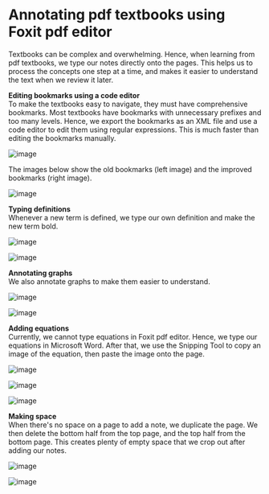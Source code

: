 # Annotating pdf textbooks using Foxit pdf editor 

Textbooks can be complex and overwhelming. Hence, when learning from pdf textbooks, we type our notes directly onto the pages. This helps us to process the concepts one step at a time, and makes it easier to understand the text when we review it later.

**Editing bookmarks using a code editor**  
To make the textbooks easy to navigate, they must have comprehensive bookmarks. Most textbooks have bookmarks with unnecessary prefixes and too many levels. Hence, we export the bookmarks as an XML file and use a code editor to edit them using regular expressions. This is much faster than editing the bookmarks manually.

![image](https://github.com/maximilian-ho/articles/assets/94465856/133a6a7d-6f76-41fe-bebe-800c1311e384) 

The images below show the old bookmarks (left image) and the improved bookmarks (right image). 

![image](https://github.com/maximilian-ho/articles/assets/94465856/d52f681d-6728-499f-8f11-14cddd967abd)

**Typing definitions**    
Whenever a new term is defined, we type our own definition and make the new term bold. 

![image](https://github.com/maximilian-ho/articles/assets/94465856/a51a6087-7c09-40f2-9219-7b8be6b2e526)

![image](https://github.com/maximilian-ho/articles/assets/94465856/9426be0f-57c8-4ac9-952a-6905918a67d9)

**Annotating graphs**    
We also annotate graphs to make them easier to understand.  

![image](https://github.com/maximilian-ho/articles/assets/94465856/ca903895-b81d-4ee5-9cd1-3718362ea5af)

![image](https://github.com/maximilian-ho/articles/assets/94465856/37665f38-b802-45f5-87fe-cb5a138552f3)

**Adding equations**  
Currently, we cannot type equations in Foxit pdf editor. Hence, we type our equations in Microsoft Word. After that, we use the Snipping Tool to copy an image of the equation, then paste the image onto the page.

![image](https://github.com/maximilian-ho/articles/assets/94465856/64f7d36f-e23e-4f9b-b76d-3d8bcf741c23)

![image](https://github.com/maximilian-ho/articles/assets/94465856/2cd5c31d-2a0f-4e40-ad1e-d0b17cb8181e)

![image](https://github.com/maximilian-ho/articles/assets/94465856/a4fd5658-b101-4141-b8e5-fa3d4aaa0646)

**Making space**  
When there's no space on a page to add a note, we duplicate the page. We then delete the bottom half from the top page, and the top half from the bottom page. This creates plenty of empty space that we crop out after adding our notes.  

![image](https://github.com/maximilian-ho/articles/assets/94465856/55e0ab85-f15e-406e-9cab-61e3b36291f5)

![image](https://github.com/maximilian-ho/articles/assets/94465856/bc7a14c2-4da6-4a76-9d10-ac285969d86a)

